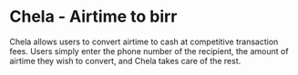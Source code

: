 # Chela - Airtime to birr
 Chela allows users to convert airtime to cash at competitive transaction fees. Users simply enter the phone number of the recipient, the amount of airtime they wish to convert, and Chela takes care of the rest.
